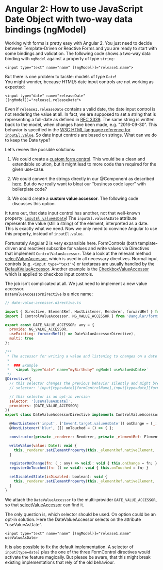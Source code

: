 # Angular 2: How to use JavaScript Date Object with two-way data bindings (ngModel)

Working with forms is pretty easy with Angular 2.
You just need to decide between Template-Driven or Reactive Forms and you are ready to start with some bindings and validation. The following code shows a two-way data binding with `ngModel` against a property of type `string`:

```
<input type="text" name="name" [(ngModel)]="release1.name">
```

But there is one problem to tackle: models of type `Date`!  
You might wonder, because HTML5 date input controls are not working as expected:

```
<input type="date" name="releaseDate" [(ngModel)]="release1.releaseDate">
```

Even if `release1.releaseDate` contains a valid date, the date input control is not rendering the value at all.
In fact, we are supposed to set a string that is representing a full-date as defined in [RFC 3339](https://www.w3.org/TR/html-markup/references.html#refsRFC3339). The same string is written back to the model, when changes have been made, e.g. "2016-09-30". This behavior is specified in the [W3C HTML language reference for `inputEl.value`](https://www.w3.org/TR/html-markup/input.date.html#input.date.attrs.value). So date input controls are based on strings. What can we do to keep the Date type?

Let's review the possible solutions:

1. We could create a [custom form control](http://blog.thoughtram.io/angular/2016/07/27/custom-form-controls-in-angular-2.html). This would be a clean and extendable solution, but it might lead to more code than required for the given use-case.

2. We could convert the strings directly in our @Component as described [here](http://stackoverflow.com/a/37055451). But do we really want to bloat our "business code layer" with boilerplate code?

3. We could create a __custom value accessor__. The following code discusses this option.

It turns out, that date input control has another, not that well-known property: [`inputEl.valueAsDate`](https://www.w3.org/TR/2012/WD-html5-20121025/common-input-element-apis.html#dom-input-valueasdate)! The `inputEl.valueAsDate` attribute represents the value (still a string) of the element, interpreted as a date. This is exactly what we need. Now we only need to convince Angular to use this property, instead of `inputEl.value`. 

Fortunately Angular 2 is very expansible here. FormControls (both template-driven and reactive) subscribe for values and write values via Directives that implement `ControlValueAccessor`. Take a look at the relevant method [selectValueAccessor](https://github.com/angular/angular/blob/2.1.0-beta.0/modules/%40angular/forms/src/directives/shared.ts#L140), which is used in all necessary directives. Normal input controls (e.g. `<input type="text">`) or textareas are usually handled by the [DefaultValueAccessor](https://github.com/angular/angular/blob/2.1.0-beta.0/modules/%40angular/forms/src/directives/default_value_accessor.ts). Another example is the [CheckboxValueAccessor](https://github.com/angular/angular/blob/2.1.0-beta.0/modules/%40angular/forms/src/directives/checkbox_value_accessor.ts) which is applied to checkbox input controls.

The job isn't complicated at all. We just need to implement a new value accessor.  
`DateValueAccessorDirective` is a nice name:

```js
// date-value-accessor.directive.ts

import { Directive, ElementRef, HostListener, Renderer, forwardRef } from '@angular/core';
import { ControlValueAccessor, NG_VALUE_ACCESSOR } from '@angular/forms/src/directives/control_value_accessor';

export const DATE_VALUE_ACCESSOR: any = {
  provide: NG_VALUE_ACCESSOR,
  useExisting: forwardRef(() => DateValueAccessorDirective),
  multi: true
};

/**
 * The accessor for writing a value and listening to changes on a date input element
 *
 *  ### Example
 *  `<input type="date" name="myBirthday" ngModel useValueAsDate>`
 */
@Directive({
  // this selector changes the previous behavior silently and might break existing code
  // selector: 'input[type=date][formControlName],input[type=date][formControl],input[type=date][ngModel]',

  // this selector is an opt-in version
  selector: '[useValueAsDate]',
  providers: [DATE_VALUE_ACCESSOR]
})
export class DateValueAccessorDirective implements ControlValueAccessor {

  @HostListener('input', ['$event.target.valueAsDate']) onChange = (_: any) => { };
  @HostListener('blur', []) onTouched = () => { };

  constructor(private _renderer: Renderer, private _elementRef: ElementRef) { }

  writeValue(value: Date): void {
    this._renderer.setElementProperty(this._elementRef.nativeElement, 'valueAsDate', value);
  }

  registerOnChange(fn: (_: any) => void): void { this.onChange = fn; }
  registerOnTouched(fn: () => void): void { this.onTouched = fn; }

  setDisabledState(isDisabled: boolean): void {
    this._renderer.setElementProperty(this._elementRef.nativeElement, 'disabled', isDisabled);
  }
}
```

We attach the `DateValueAccessor` to the multi-provider `DATE_VALUE_ACCESSOR`, so that [selectValueAccessor](https://github.com/angular/angular/blob/2.1.0-beta.0/modules/%40angular/forms/src/directives/shared.ts#L140) can find it.

The only question is, which selector should be used. On option could be an opt-in solution. Here the DateValueAccessor selects on the attribute "useValueAsDate".

```
<input type="text" name="name" [(ngModel)]="release1.name" useValueAsDate>
```

It is also possible to fix the default implementation. A selector of `input[type=date]` plus the one of the three FormControl directives would activate the feature magically. But please be aware, that this might break existing implementations that rely of the old behaviour.